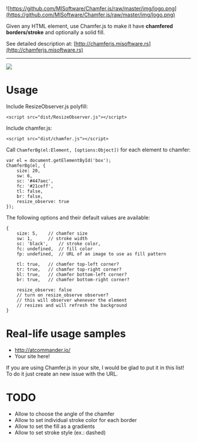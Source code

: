 ![https://github.com/MISoftware/Chamfer.js/raw/master/img/logo.png](https://github.com/MISoftware/Chamfer.js/raw/master/img/logo.png)

Given any HTML element, use Chamfer.js to make it have **chamfered borders/stroke** and optionally a solid fill.

See detailed description at: [http://chamferjs.misoftware.rs](http://chamferjs.misoftware.rs)

---

![](https://github.com/MISoftware/Chamfer.js/raw/master/img/chamferjs.png)

# Usage

Include ResizeObserver.js polyfill:

```
<script src="dist/ResizeObserver.js"></script>
```

Include chamfer.js:

```
<script src="dist/chamfer.js"></script>
```


Call `ChamferBg(el:Element, [options:Object])` for each element to chamfer:

```JS
var el = document.getElementById('box');
ChamferBg(el, {
	size: 20,
	sw: 6,
	sc: '#447aec',
	fc: '#21ceff',
	tl: false,
	br: false,
	resize_observe: true
});
```


The following options and their default values are available:

```JS
{
	size: 5,	// chamfer size
	sw: 1,		// stroke width
	sc: 'black',	// stroke color,
	fc: undefined,	// fill color
	fp: undefined,	// URL of an image to use as fill pattern

	tl: true,	// chamfer top-left corner?
	tr: true,	// chamfer top-right corner?
	bl: true,	// chamfer bottom-left corner?
	br: true,	// chamfer bottom-right corner?

	resize_observe: false
	// turn on resize_observe observer?
	// this will observer whenever the element
	// resizes and will refresh the background
}
```

# Real-life usage samples

- http://atcommander.io/
- Your site here!

If you are using Chamfer.js in your site, I would be glad to put it in this list! To do it just create an new issue with the URL.

# TODO

- Allow to choose the angle of the chamfer
- Allow to set individual stroke color for each border
- Allow to set the fill as a gradients
- Allow to set stroke style (ex.: dashed)
